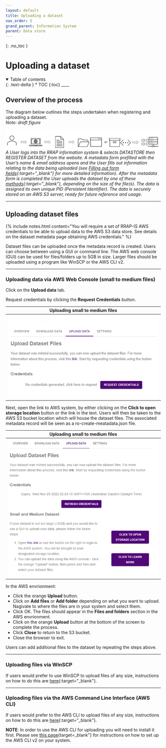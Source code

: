 ```yaml
---
layout: default
title: Uploading a dataset
nav_order: 5
grand_parent: Information System
parent: Data store
---
```


{: .no_toc }

# Uploading a dataset

<details  open markdown="block">
  <summary>
    Table of contents
  </summary>
{: .text-delta }
* TOC
{:toc}
____
</details>

## Overview of the process

The diagram below outlines the steps undertaken when registering and uploading a dataset.  
_Note: draft figure_

![Workflow diagram](../../assets/images/DRAFTv2_upload_data.png)
_A User logs into the RRAP information system & selects DATASTORE then REGISTER DATASET from the website. A metadata form prefilled with the User’s name & email address opens and the User fills out information relating to the data being uploaded (see [Filling out form fields](#filling-out-form-fields){:target="\_blank"} for more detailed information). After the metadata form is completed the User uploads the dataset by one of these [methods](#how-do-i-upload-dataset-files){:target="\_blank"}, depending on the size of the file(s). The data is assigned its own unique PID (Persistent Identifier). The data is securely stored on an AWS S3 server, ready for future reference and usage._
<br>

___
## Uploading dataset files

{% include notes.html content="You will require a set of RRAP-IS AWS credentials to be able to upload data to the AWS S3 data store.  See details on the dataset metadata page obtaining AWS credentials." %}

Dataset files can be uploaded once the metadata record is created. Users can choose between using a GUI or command line. The AWS web console (GUI) can be used for files/folders up to 5GB in size. Larger files should be uploaded using a program like WinSCP or the AWS CLI v2.  
___
### Uploading data via AWS Web Console (small to medium files)
Click on the **Upload data** tab.


Request credentials by clicking the **Request Credentials** button. 


|                                 Uploading small to medium files                          |
| :---------------------------------------------------------------------------------:      |
| <img src="../../assets/images/data_store/uploadSmallMediumFilesStep1.png" alt="drawing" width="600"/> |

Next, open the link to AWS system, by either clicking on the **Click to open storage location** button or the link in the text. Users will then be taken to the AWS S3 bucket location which will house the dataset files. The associated metadata record will be seen as a ro-create-meatadata.json file.  


|                                Uploading small to medium files                          |
| :---------------------------------------------------------------------------------:      |
| <img src="../../assets/images/data_store/uploadSmallMediumFilesStep2.png" alt="drawing" width="600"/> |


In the AWS envrionment: 
* Click the orange **Upload** button.
* Click on **Add files** or **Add folder** depending on what you want to upload. Nagivate to where the files are in your system and select them.
* Click OK. The files should appear in the **Files and folders** section in the AWS envrionment.
* Click on the orange **Upload** button at the bottom of the screen to complete the process. 
* Click **Close** to return to the S3 bucket. 
* Close the browser to exit.

Users can add additional files to the dataset by repeating the steps above.

___
### Uploading files  via WinSCP
If users would prefer to use WinSCP to upload files of any size, instructions on how to do this are [here](./WinSCP-data-access.html){:target="\_blank"}.

___
### Uploading files via the AWS Command Line Interface (AWS CLI)
If users would prefer to the AWS CLI to upload files of any size, instructions on how to do this are [here](./AWSCLI-data-access.html){:target="\_blank"}.  

**NOTE**: In order to use the AWS CLI for uploading you will need to install it first. Please see [this page](./setting-up-the-aws-cli.html){target=\_blank"} for instructions on how to set up the AWS CLI v2 on your system.